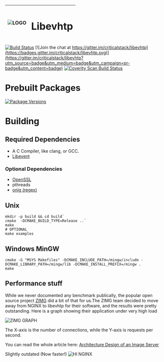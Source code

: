 | ![LOGO](http://i.imgur.com/uBd4iIz.png) | <h1>Libevhtp</h1> |
| :------------- | -------------: |

[![Build Status](https://travis-ci.org/criticalstack/libevhtp.svg?branch=develop)](https://travis-ci.org/criticalstack/libevhtp)
[![Join the chat at https://gitter.im/criticalstack/libevhtp](https://badges.gitter.im/criticalstack/libevhtp.svg)](https://gitter.im/criticalstack/libevhtp?utm_source=badge&utm_medium=badge&utm_campaign=pr-badge&utm_content=badge)
<a href="https://scan.coverity.com/projects/libevhtp">
  <img alt="Coverity Scan Build Status"
       src="https://scan.coverity.com/projects/15294/badge.svg"/>
</a>

# Prebuilt Packages

[![Package Versions](https://repology.org/badge/vertical-allrepos/libevhtp.svg)](https://repology.org/metapackage/libevhtp)

# Building

## Required Dependencies
* A C Compiler, like clang, or GCC.
* [Libevent](http://libevent.org)

### Optional Dependencies
* [OpenSSL](http://openssl.org)
* pthreads
* [onig (regex)](https://github.com/kkos/oniguruma)

## Unix

```
mkdir -p build && cd build`
cmake  -DCMAKE_BUILD_TYPE=Release ..`
make
# OPTIONAL
make examples
```

## Windows MinGW

```
cmake -G "MSYS Makefiles" -DCMAKE_INCLUDE_PATH=/mingw/include -DCMAKE_LIBRARY_PATH=/mingw/lib -DCMAKE_INSTALL_PREFIX=/mingw .
make
```

## Performance stuff

While we never documented any benchmark publically,
the popular open source project [ZIMG](http://zimg.buaa.us) did a bit of that
for us.The ZIMG team decided to move away from NGINX to libevhtp for their
software, and the results were pretty outstanding. Here is a graph showing their
application under very high load

![ZIMG GRAPH](/zimg_vs_nginx.png)

The X-axis is the number of connections, while the Y-axis is requests per
second.

You can read the whole article here: [Architecture Design of an Image Server](http://zimg.buaa.us/documents/Architecture_Design_of_Image_Server/)

Slightly outdated (Now faster!)
![HI NGINX](http://i.imgur.com/kiSkSLH.png)

